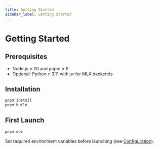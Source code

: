```yaml
---
title: Getting Started
sidebar_label: Getting Started
---
```


# Getting Started

## Prerequisites
- Node.js ≥ 20 and pnpm ≥ 9
- Optional: Python ≥ 3.11 with `uv` for MLX backends

## Installation
```bash
pnpm install
pnpm build
```

## First Launch
```bash
pnpm dev
```

Set required environment variables before launching (see [Configuration](./configuration.md)).
